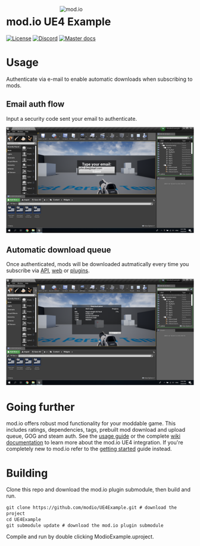 <a href="https://mod.io"><img src="https://static.mod.io/v1/images/branding/modio-color-dark.svg" alt="mod.io" width="360" align="right"/></a>
# mod.io UE4 Example
[![License](https://img.shields.io/badge/license-MIT-brightgreen.svg)](https://github.com/modio/UE4Example/blob/master/LICENSE)
[![Discord](https://img.shields.io/discord/389039439487434752.svg?label=Discord&logo=discord&color=7289DA&labelColor=2C2F33)](https://discord.mod.io)
[![Master docs](https://img.shields.io/badge/docs-master-green.svg)](https://github.com/modio/UE4Plugin/wiki)

# Usage

Authenticate via e-mail to enable automatic downloads when subscribing to mods.

## Email auth flow

Input a security code sent your email to authenticate.

![Alt text](img/email_flow.png?raw=true "Title")

## Automatic download queue

Once authenticated, mods will be downloaded autmatically every time you subscribe via [API](https://docs.mod.io/), [web](https://mod.io/) or [plugins](https://github.com/modio/UE4Plugin).

![Alt text](img/download_queue.png?raw=true "Title")

# Going further

mod.io offers robust mod functionality for your moddable game. This includes ratings, dependencies, tags, prebuilt mod download and upload queue, GOG and steam auth. See the [usage guide](https://github.com/modio/UE4Plugin#usage) or the complete [wiki documentation](https://github.com/modio/UE4Plugin/wiki) to learn more about the mod.io UE4 integration. If you're completely new to mod.io refer to the [getting started](https://apps.mod.io/guides/getting-started) guide instead.

# Building

Clone this repo and download the mod.io plugin submodule, then build and run.

```
git clone https://github.com/modio/UE4Example.git # download the project
cd UE4Example
git submodule update # download the mod.io plugin submodule
```

Compile and run by double clicking ModioExample.uproject.
